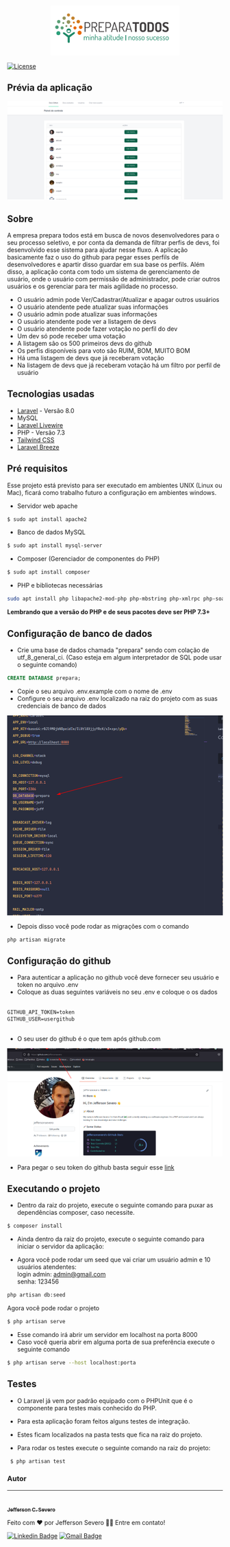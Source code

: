 <p align="center"><img width="300" src="public/img/prepara.png"></p>

<p align="center">

<a href="https://packagist.org/packages/laravel/framework"><img src="https://poser.pugx.org/laravel/framework/license.svg" alt="License"></a>
</p>




## Prévia da aplicação

<img src="public/img/previa.png">



## Sobre

A empresa prepara todos está em busca de novos desenvolvedores para o seu processo seletivo, e por conta da demanda de filtrar perfis de devs, foi desenvolvido esse sistema para ajudar nesse fluxo. A aplicação basicamente faz o uso do github para pegar esses perfils de desenvolvedores e apartir disso guardar em sua base os perfils.  Além disso, a aplicação conta com todo um sistema de gerenciamento de usuário, onde o usuário com permissão de administrador, pode criar outros usuários e os gerenciar para ter mais agilidade no processo.

- O usuário admin pode Ver/Cadastrar/Atualizar e apagar outros usuários
- O usuário atendente pede atualizar suas informações
- O usuário admin pode atualizar suas informações
- O usuário atendente pode ver a listagem de devs
- O usuário atendente pode fazer votação no perfil do dev
- Um dev só pode receber uma votação
- A listagem são os 500 primeiros devs do github
- Os perfis disponíveis para voto são RUIM, BOM, MUITO BOM
- Há uma listagem de devs que já receberam votação
- Na listagem de devs que já receberam votação há um filtro por perfil de usuário




## Tecnologias usadas

- [Laravel](https://laravel.com/) -  Versão 8.0
- MySQL
- [Laravel Livewire](https://laravel-livewire.com/docs/2.x/quickstart)
- PHP - Versão 7.3
- [Tailwind CSS](https://tailwindcss.com/)
- [Laravel Breeze](https://github.com/laravel/breeze)


## Pré requisitos

Esse projeto está previsto para ser executado em ambientes UNIX (Linux ou Mac), ficará como trabalho futuro a configuração em ambientes windows.

- Servidor web apache
```bash
$ sudo apt install apache2
```
- Banco de dados MySQL
```bash
$ sudo apt install mysql-server
```
- Composer (Gerenciador de componentes do PHP)
```bash
$ sudo apt install composer
```
- PHP e bibliotecas necessárias
```bash
sudo apt install php libapache2-mod-php php-mbstring php-xmlrpc php-soap php-gd php-xml php-cli php-zip php-bcmath php-tokenizer php-json php-pear
```


**Lembrando que a versão do PHP e de seus pacotes deve ser PHP 7.3+**

## Configuração de banco de dados

- Crie uma base de dados chamada "prepara" sendo com colação de utf_8_general_ci. (Caso esteja em algum interpretador de SQL pode usar o seguinte comando)

```sql
CREATE DATABASE prepara;
```
- Copie o seu arquivo .env.example com o nome de .env
- Configure o seu arquivo .env localizado na raiz do projeto com as suas credenciais de banco de dados

<img src="public/img/env.png">


- Depois disso você pode rodar as migrações com o comando 

```bash
php artisan migrate
```

## Configuração do github


- Para autenticar a aplicação no github você deve fornecer seu usuário e token no arquivo .env
- Coloque as duas seguintes variáveis no seu .env e coloque o os dados
```env

GITHUB_API_TOKEN=token
GITHUB_USER=usergithub


```

- O seu user do github é o que tem após github.com

<img src="public/img/user.png">


- Para pegar o seu token do github basta seguir esse [link](https://docs.github.com/pt/github/authenticating-to-github/keeping-your-account-and-data-secure/creating-a-personal-access-token)





## Executando o projeto

- Dentro da raiz do projeto, execute o seguinte comando para puxar as dependências composer, caso necessite.

```bash
$ composer install
```

- Ainda dentro da raiz do projeto, execute o seguinte comando para iniciar o servidor da aplicação:


- Agora você pode rodar um seed que vai criar um usuário admin e 10 usuários atendentes: <br>
login admin: admin@gmail.com <br>
senha: 123456

```bash
php artisan db:seed
```

Agora você pode rodar o projeto

```bash
$ php artisan serve
```
- Esse comando irá abrir um servidor em localhost na porta 8000
- Caso você queria abrir em alguma porta de sua preferência execute o seguinte comando
```bash
$ php artisan serve --host localhost:porta
```

## Testes
- O Laravel já vem por padrão equipado com o PHPUnit que é o componente para testes mais conhecido do PHP.
- Para esta aplicação foram feitos alguns testes de integração.
- Estes ficam localizados na pasta tests que fica na raiz do projeto.



- Para rodar os testes execute o seguinte comando na raiz do projeto:
```bash
 $ php artisan test
```


### Autor
---

<a href="github.com/jeffersonsevero">
 <img style="border-radius: 50%;" src="https://ik.imagekit.io/lrrw3mrhils/31740058_968598056636631_7264527737656705024_o_Xeor6hwAD.jpg" width="100px;" alt=""/>
 <br />
 <sub><b>Jefferson C. Severo</b></sub></a> <a href="" title="Rocketseat"></a>


Feito com ❤️ por Jefferson Severo 👋🏽 Entre em contato!

[![Linkedin Badge](https://img.shields.io/badge/-Jefferson-blue?style=flat-square&logo=Linkedin&logoColor=white&link=https://www.linkedin.com/in/tgmarinho/)](https://www.linkedin.com/in/jefferson-severo-83760a152/) 
[![Gmail Badge](https://img.shields.io/badge/-jeffersonsevero08@gmail.com-c14438?style=flat-square&logo=Gmail&logoColor=white&link=mailto:tgmarinho@gmail.com)](mailto:jeffersonsevero08@gmail.com)


